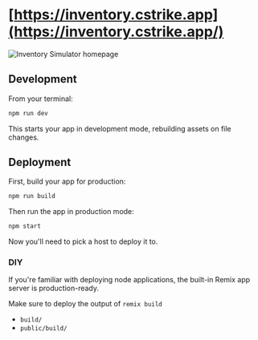 # [https://inventory.cstrike.app](https://inventory.cstrike.app/)

<img src="https://raw.githubusercontent.com/ianlucas/cs2-inventory-simulator/main/screenshot.png" alt="Inventory Simulator homepage" title="CS2 Inventory Simulator" />

## Development

From your terminal:

```sh
npm run dev
```

This starts your app in development mode, rebuilding assets on file changes.

## Deployment

First, build your app for production:

```sh
npm run build
```

Then run the app in production mode:

```sh
npm start
```

Now you'll need to pick a host to deploy it to.

### DIY

If you're familiar with deploying node applications, the built-in Remix app server is production-ready.

Make sure to deploy the output of `remix build`

- `build/`
- `public/build/`
